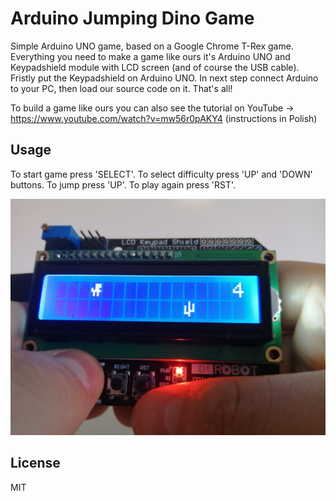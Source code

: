 # Arduino Jumping Dino Game
Simple Arduino UNO game, based on a Google Chrome T-Rex game. Everything you need to make a game like ours it's Arduino UNO and Keypadshield module with LCD screen (and of course the USB cable). Fristly put the Keypadshield on Arduino UNO. In next step connect Arduino to your PC, then load our source code on it. That's all!

To build a game like ours you can also see the tutorial on YouTube → https://www.youtube.com/watch?v=mw56r0pAKY4 (instructions in Polish)

## Usage
To start game press 'SELECT'. To select difficulty press 'UP' and 'DOWN' buttons. To jump press 'UP'. To play again press 'RST'.


![img1](https://github.com/aleksanderbies/arduino-jumping-dino-game/blob/master/images/img.jpg?raw=true)

License
----

MIT